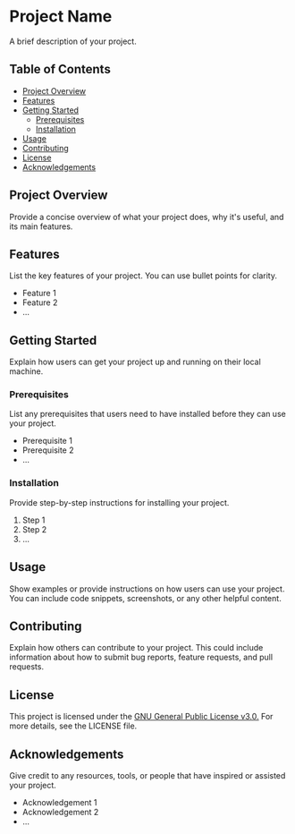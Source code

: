 # Project Name

A brief description of your project.

## Table of Contents

- [Project Overview](#project-overview)
- [Features](#features)
- [Getting Started](#getting-started)
  - [Prerequisites](#prerequisites)
  - [Installation](#installation)
- [Usage](#usage)
- [Contributing](#contributing)
- [License](#license)
- [Acknowledgements](#acknowledgements)

## Project Overview

Provide a concise overview of what your project does, why it's useful, and its main features.

## Features

List the key features of your project. You can use bullet points for clarity.

- Feature 1
- Feature 2
- ...

## Getting Started

Explain how users can get your project up and running on their local machine.

### Prerequisites

List any prerequisites that users need to have installed before they can use your project.

- Prerequisite 1
- Prerequisite 2
- ...

### Installation

Provide step-by-step instructions for installing your project.

1. Step 1
2. Step 2
3. ...

## Usage

Show examples or provide instructions on how users can use your project. You can include code snippets, screenshots, or any other helpful content.

## Contributing

Explain how others can contribute to your project. This could include information about how to submit bug reports, feature requests, and pull requests.

## License

This project is licensed under the [GNU General Public License v3.0.](https://www.gnu.org/licenses/gpl-3.0.en.html) For more details, see the LICENSE file.

## Acknowledgements

Give credit to any resources, tools, or people that have inspired or assisted your project.

- Acknowledgement 1
- Acknowledgement 2
- ...